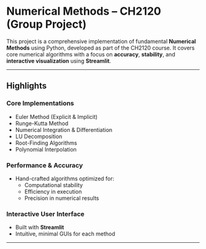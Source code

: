# Numerical Methods – CH2120 (Group Project)

This project is a comprehensive implementation of fundamental **Numerical Methods** using Python, developed as part of the CH2120 course. It covers core numerical algorithms with a focus on **accuracy**, **stability**, and **interactive visualization** using **Streamlit**.

---

## Highlights

###  Core Implementations
- Euler Method (Explicit & Implicit)
- Runge-Kutta Method
- Numerical Integration & Differentiation
- LU Decomposition
- Root-Finding Algorithms
- Polynomial Interpolation

### Performance & Accuracy
- Hand-crafted algorithms optimized for:
  - Computational stability
  - Efficiency in execution
  - Precision in numerical results

### Interactive User Interface
- Built with **Streamlit**
- Intuitive, minimal GUIs for each method
---


